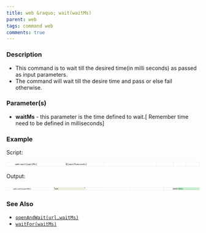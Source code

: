 ```yaml
---
title: web &raquo; wait(waitMs)
parent: web
tags: command web
comments: true
---
```


### Description

*   This command is to wait till the desired time(in milli seconds) as passed as input parameters.
*   The command will wait till the desire time and pass or else fail otherwise.

### Parameter(s)

- **waitMs** - this parameter is the time defined to wait.\[ Remember time need to be defined in milliseconds\]

### Example

 Script:

![](image/wait_01.png)

Output:

![](image/wait_02.png)

### See Also

*    [`openAndWait(url,waitMs)`](openAndWait(url,waitMs))
*   [`waitFor(waitMs)`](../base/waitFor(waitMs))